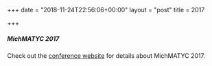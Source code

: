 +++
date = "2018-11-24T22:56:06+00:00"
layout = "post"
title = 2017

+++
##### MichMATYC 2017

Check out the [conference website](https://sites.google.com/view/2017-michmatyc-conference/home) for details about MichMATYC 2017.  
